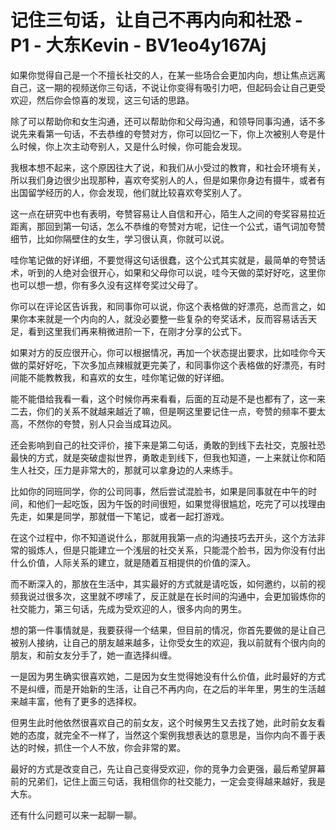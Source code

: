 # 记住三句话，让自己不再内向和社恐 - P1 - 大东Kevin - BV1eo4y167Aj

如果你觉得自己是一个不擅长社交的人，在某一些场合会更加内向，想让焦点远离自己，这一期的视频送你三句话，不说让你变得有吸引力吧，但起码会让自己更受欢迎，然后你会惊喜的发现，这三句话的思路。

除了可以帮助你和女生沟通，还可以帮助你和父母沟通，和领导同事沟通，话不多说先来看第一句话，不去恭维的夸赞对方，你可以回忆一下，你上次被别人夸是什么时候，你上次主动夸别人，又是什么时候，你可能会发现。

我根本想不起来，这个原因往大了说，和我们从小受过的教育，和社会环境有关，所以我们身边很少出现那种，喜欢夸奖别人的人，但是如果你身边有摄牛，或者有出国留学经历的人，你会发现，他们就比较喜欢夸奖别人了。

这一点在研究中也有表明，夸赞容易让人自信和开心，陌生人之间的夸奖容易拉近距离，那回到第一句话，怎么不恭维的夸赞对方呢，记住一个公式，语气词加夸赞细节，比如你隔壁住的女生，学习很认真，你就可以说。

哇你笔记做的好详细，不要觉得这句话很蠢，这个公式其实就是，最简单的夸赞话术，听到的人绝对会很开心，如果和父母你可以说，哇今天做的菜好好吃，这里你也可以想一想，你有多久没有这样夸奖过父母了。

你可以在评论区告诉我，和同事你可以说，你这个表格做的好漂亮，总而言之，如果你本来就是一个内向的人，就没必要整一些复杂的夸奖话术，反而容易话舌天足，看到这里我们再来稍微进阶一下，在刚才分享的公式下。

如果对方的反应很开心，你可以根据情况，再加一个状态提出要求，比如哇你今天做的菜好好吃，下次多加点辣椒就更完美了，和同事你这个表格做的好漂亮，有时间能不能教教我，和喜欢的女生，哇你笔记做的好详细。

能不能借给我看一看，这个时候你再来看看，后面的互动是不是也都有了，这一来二去，你们的关系不就越来越近了嘛，但是啊这里要记住一点，夸赞的频率不要太高，不然你的夸赞，别人只会当成耳边风。

还会影响到自己的社交评价，接下来是第二句话，勇敢的到线下去社交，克服社恐最快的方式，就是突破虚拟世界，勇敢走到线下，但我也知道，一上来就让你和陌生人社交，压力是非常大的，那就可以拿身边的人来练手。

比如你的同班同学，你的公司同事，然后尝试混脸书，如果是同事就在中午的时间，和他们一起吃饭，因为午饭的时间很短，如果觉得很尴尬，吃完了可以找理由先走，如果是同学，那就借一下笔记，或者一起打游戏。

在这个过程中，你不知道说什么，那就用我第一点的沟通技巧去开头，这个方法非常的锻炼人，但是只能建立一个浅层的社交关系，只能混个脸书，因为你没有付出什么价值，人际关系的建立，就是随着互相提供的价值的深入。

而不断深入的，那放在生活中，其实最好的方式就是请吃饭，如何邀约，以前的视频我说过很多次，这里就不啰嗦了，反正就是在长时间的沟通中，会更加锻炼你的社交能力，第三句话，先成为受欢迎的人，很多内向的男生。

想的第一件事情就是，我要获得一个结果，但目前的情况，你首先要做的是让自己被别人接纳，让自己的朋友越来越多，让你受女生的欢迎，我以前就有个很内向的朋友，和前女友分手了，她一直选择纠缠。

一是因为男生确实很喜欢她，二是因为女生觉得她没有什么价值，此时最好的方式不是纠缠，而是开始新的生活，让自己不再内向，在之后的半年里，男生的生活越来越丰富，他有了更多的选择权。

但男生此时他依然很喜欢自己的前女友，这个时候男生又去找了她，此时前女友看她的态度，就完全不一样了，当然这个案例我想表达的意思是，当你内向不善于表达的时候，抓住一个人不放，你会非常的累。

最好的方式是改变自己，先让自己变得受欢迎，你的竞争力会更强，最后希望屏幕前的兄弟们，记住上面三句话，我相信你的社交能力，一定会变得越来越好，我是大东。

还有什么问题可以来一起聊一聊。